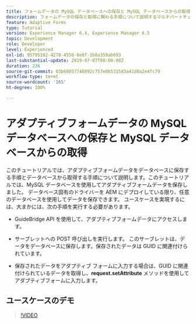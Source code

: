 ```yaml
---
title: フォームデータの MySQL データベースへの保存と MySQL データベースからの取得：概要
description: フォームデータの保存と取得に関わる手順について説明するマルチパートチュートリアル
feature: Adaptive Forms
type: Tutorial
version: Experience Manager 6.4, Experience Manager 6.5
topic: Development
role: Developer
level: Experienced
exl-id: 95795102-4278-4556-8e0f-1b8a359ab093
last-substantial-update: 2019-07-07T00:00:00Z
duration: 236
source-git-commit: 03b68057748892c757e0b5315d3a41d0a2e4fc79
workflow-type: tm+mt
source-wordcount: '165'
ht-degree: 100%

---
```


# アダプティブフォームデータの MySQL データベースへの保存と MySQL データベースからの取得

このチュートリアルでは、アダプティブフォームデータをデータベースに保存する手順とデータベースから取得する手順について説明します。このチュートリアルでは、MySQL データベースを使用してアダプティブフォームデータを保存しました。 データベース固有のドライバーを AEM にデプロイしている限り、任意のデータベースを使用してデータを保存できます。 ユースケースを実現するには、大まかには、次の手順を実行する必要があります。

* GuideBridge API を使用して、アダプティブフォームデータにアクセスします。

* サーブレットへの POST 呼び出しを実行します。 このサーブレットは、データをデータベースに保存します。保存されたデータは GUID に関連付けられています。

* 保存されたデータをアダプティブ フォームに入力する場合は、GUID に関連付けられているデータを取得し、**request.setAttribute** メソッドを使用してアダプティブフォームに入力します。

## ユースケースのデモ

>[!VIDEO](https://video.tv.adobe.com/v/27829?quality=12&learn=on)


